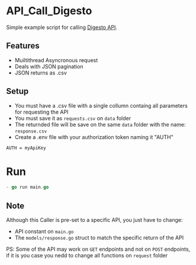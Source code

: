 # API_Call_Digesto
Simple example script for calling [Digesto API](https://blog.digesto.com.br/api-digesto-operações-adicione-o-poder-do-big-data-ao-seu-sistema-jur%C3%ADdico-a962f86a2520).

## Features
- Muiltithread Asyncronous request
- Deals with JSON pagination
- JSON returns as .csv

## Setup
- You must have a .csv file with a single collumn containg all parameters for requesting the API
- You must save it as ```requests.csv``` on ```data``` folder
- The returnded file will be save on the same ```data``` folder with the name: ```response.csv```
- Create a .env file with your authorization token naming it "AUTH"
```bash
AUTH = myApiKey
```

# Run
```GO
- go run main.go
```

## Note
Although this Caller is pre-set to a specific API, you just have to change:
- API constant on ```main.go```
- The ```models/response.go``` struct to match the specific return of the API

PS: Some of the API may work on ```GET``` endpoints and not on ```POST``` endpoints, if it is you case you nedd to change all functions on ```request``` folder

